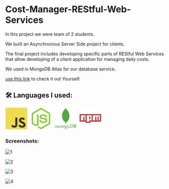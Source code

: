 # Cost-Manager-REStful-Web-Services

In this project we were team of 2 students.

We built an Asynchronous Server Side project for clients.

The final project includes developing specific parts of REStful Web Services that allow developing of a client application for managing daily costs.

We used in MongoDB Atlas for our database service.

[use this link](https://cost-manager-restful-web-services-niro646.onrender.com) to check it out Yourself.

<h2>🛠️ Languages I used:</h2>

<div>
  <img src="https://github.com/devicons/devicon/blob/master/icons/javascript/javascript-original.svg" title="JavaScript" alt="JavaScript" width="70" height="70"/>&nbsp;
  <img src="https://github.com/devicons/devicon/blob/master/icons/nodejs/nodejs-original.svg" title="nodejs" alt="nodejs" width="70" height="70"/>&nbsp;
  <img src="https://github.com/devicons/devicon/blob/master/icons/mongodb/mongodb-plain-wordmark.svg" title="Mongodb" alt="Mongodb" width="70" height="70"/>&nbsp;
  <img src="https://github.com/devicons/devicon/blob/master/icons/npm/npm-original-wordmark.svg" title="npm" alt="npm" width="70" height="70"/>&nbsp;   
</div>

<h3>Screenshots:</h3>

![1](https://user-images.githubusercontent.com/96150039/219025177-2c40fb19-6370-4c61-8961-8ea2da490326.png)

![2](https://user-images.githubusercontent.com/96150039/219025225-87ecdb23-07eb-436d-8ceb-a60d5b65aa75.png)

![3](https://user-images.githubusercontent.com/96150039/219025280-5e561831-edee-46fe-8551-e25697d5ff65.png)

![4](https://user-images.githubusercontent.com/96150039/219025326-50560289-d4c2-4476-a776-5179bf1a6674.png)
